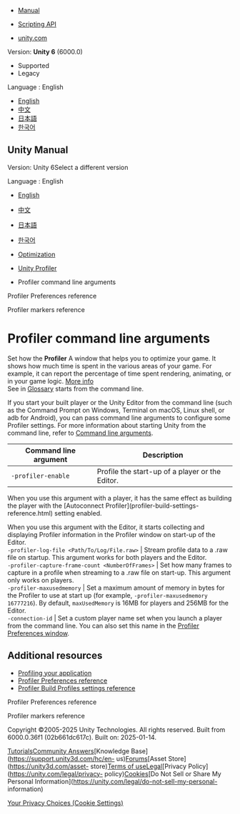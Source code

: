 [](https://docs.unity3d.com)

  * [Manual](../Manual/index.html)
  * [Scripting API](../ScriptReference/index.html)

  * [unity.com](https://unity.com/)

Version: **Unity 6** (6000.0)

  * Supported
  * Legacy

Language : English

  * [English](/Manual/profiler-command-line-arguments.html)
  * [中文](/cn/current/Manual/profiler-command-line-arguments.html)
  * [日本語](/ja/current/Manual/profiler-command-line-arguments.html)
  * [한국어](/kr/current/Manual/profiler-command-line-arguments.html)

[](https://docs.unity3d.com)

## Unity Manual

Version: Unity 6Select a different version

Language : English

  * [English](/Manual/profiler-command-line-arguments.html)
  * [中文](/cn/current/Manual/profiler-command-line-arguments.html)
  * [日本語](/ja/current/Manual/profiler-command-line-arguments.html)
  * [한국어](/kr/current/Manual/profiler-command-line-arguments.html)

  * [Optimization](analysis.html)
  * [Unity Profiler](Profiler.html)
  * Profiler command line arguments

[](profiler-preferences-reference.html)

Profiler Preferences reference

[](profiler-markers.html)

Profiler markers reference

# Profiler command line arguments

Set how the **Profiler** A window that helps you to optimize your game. It
shows how much time is spent in the various areas of your game. For example,
it can report the percentage of time spent rendering, animating, or in your
game logic. [More info](Profiler.html)  
See in [Glossary](Glossary.html#Profiler) starts from the command line.

If you start your built player or the Unity Editor from the command line (such
as the Command Prompt on Windows, Terminal on macOS, Linux shell, or adb for
Android), you can pass command line arguments to configure some Profiler
settings. For more information about starting Unity from the command line,
refer to [Command line arguments](CommandLineArguments.html).

**Command line argument** | **Description**  
---|---  
`-profiler-enable` | Profile the start-up of a player or the Editor.  
  
When you use this argument with a player, it has the same effect as building
the player with the [Autoconnect Profiler](profiler-build-settings-
reference.html) setting enabled.  
  
When you use this argument with the Editor, it starts collecting and
displaying Profiler information in the Profiler window on start-up of the
Editor.  
`-profiler-log-file <Path/To/Log/File.raw>` | Stream profile data to a .raw file on startup. This argument works for both players and the Editor.  
`-profiler-capture-frame-count <NumberOfFrames>` | Set how many frames to capture in a profile when streaming to a .raw file on start-up. This argument only works on players.  
`-profiler-maxusedmemory` | Set a maximum amount of memory in bytes for the Profiler to use at start up (for example, `-profiler-maxusedmemory 16777216`). By default, `maxUsedMemory` is 16MB for players and 256MB for the Editor.  
`-connection-id` | Set a custom player name set when you launch a player from the command line. You can also set this name in the [Profiler Preferences window](profiler-preferences-reference.html).  
  
## Additional resources

  * [Profiling your application](profiler-profiling-applications.html)
  * [Profiler Preferences reference](profiler-preferences-reference.html)
  * [Profiler Build Profiles settings reference](profiler-build-settings-reference.html)

[](profiler-preferences-reference.html)

Profiler Preferences reference

[](profiler-markers.html)

Profiler markers reference

Copyright ©2005-2025 Unity Technologies. All rights reserved. Built from
6000.0.36f1 (02b661dc617c). Built on: 2025-01-14.

[Tutorials](https://learn.unity.com/)[Community
Answers](https://answers.unity3d.com)[Knowledge
Base](https://support.unity3d.com/hc/en-
us)[Forums](https://forum.unity3d.com)[Asset Store](https://unity3d.com/asset-
store)[Terms of
use](https://docs.unity3d.com/Manual/TermsOfUse.html)[Legal](https://unity.com/legal)[Privacy
Policy](https://unity.com/legal/privacy-
policy)[Cookies](https://unity.com/legal/cookie-policy)[Do Not Sell or Share
My Personal Information](https://unity.com/legal/do-not-sell-my-personal-
information)

[Your Privacy Choices (Cookie Settings)](javascript:void\(0\);)

